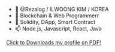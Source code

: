 - 👋 @Rezalog / ILWOONG KIM / KOREA
- 👀 Blockchain & Web Programmerr
- 🌱 Solidity, DApp, Smart Contract
- 📫 Node.js, Javascript, React, Java


[Click to Downloads my profile on PDF!](https://github.com/Rezalog/Rezalog/files/9102703/_.pdf)
